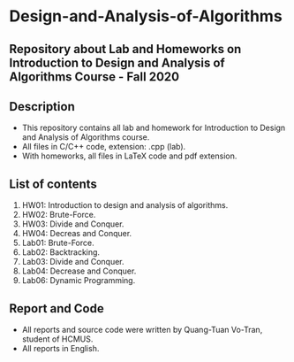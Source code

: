 # Design-and-Analysis-of-Algorithms    
Repository about Lab and Homeworks on Introduction to Design and Analysis of Algorithms Course - Fall 2020    
---
## Description   
- This repository contains all lab and homework for Introduction to Design and Analysis of Algorithms course.  
- All files in C/C++ code, extension: .cpp (lab).  
- With homeworks, all files in LaTeX code and pdf extension.  
## List of contents  
1. HW01: Introduction to design and analysis of algorithms.  
2. HW02: Brute-Force.   
3. HW03: Divide and Conquer.  
4. HW04: Decreas and Conquer.  
5. Lab01: Brute-Force.   
6. Lab02: Backtracking.   
7. Lab03: Divide and Conquer.   
8. Lab04: Decrease and Conquer.   
9. Lab06: Dynamic Programming.   
## Report and Code   
- All reports and source code were written by Quang-Tuan Vo-Tran, student of HCMUS. 
- All reports in English.   
